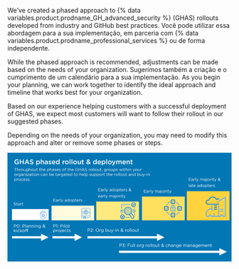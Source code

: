 We’ve created a phased approach to {% data variables.product.prodname_GH_advanced_security %} (GHAS) rollouts developed from industry and GitHub best practices. Você pode utilizar essa abordagem para a sua implementação, em parceria com {% data variables.product.prodname_professional_services %} ou de forma independente.

While the phased approach is recommended, adjustments can be made based on the needs of your organization. Sugerimos também a criação e o cumprimento de um calendário para a sua implementação. As you begin your planning, we can work together to identify the ideal approach and timeline that works best for your organization.

Based on our experience helping customers with a successful deployment of GHAS, we expect most customers will want to follow their rollout in our suggested phases.

Depending on the needs of your organization, you may need to modify this approach and alter or remove some phases or steps.

![Diagrama que mostra as três fases da implementação do GitHub Advanced Security, incluindo a Fase 0: Planejamento & introdução, Fase 1: Projetos piloto, Fase 2: Adesão e implementação corporativas para os primeiros a aderirem e Fase 3: Implementação completa & Gestão de mudanças](/assets/images/enterprise/security/advanced-security-phased-approach-diagram.png)
